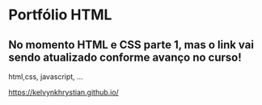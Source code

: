 # Portfólio HTML

## No momento HTML e CSS parte 1, mas o link vai sendo atualizado conforme avanço no curso!

html,css, javascript, ...

https://kelvynkhrystian.github.io/
